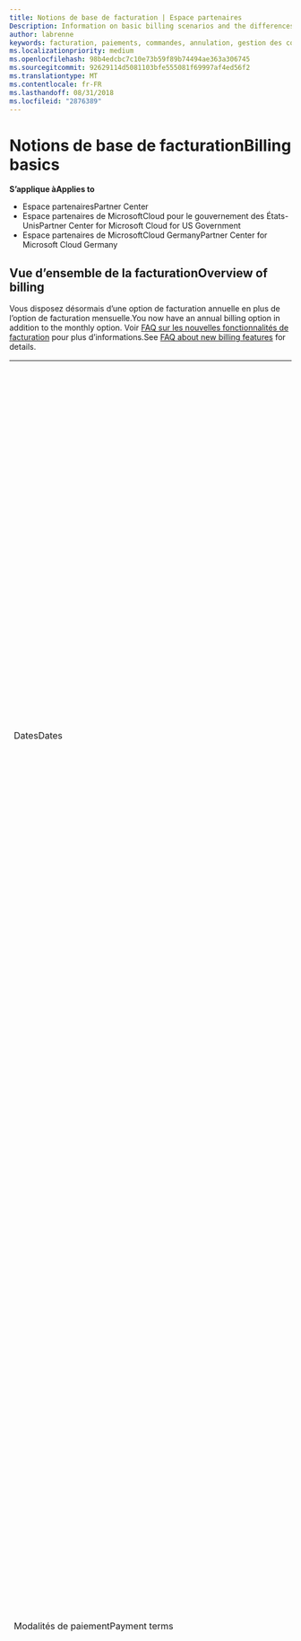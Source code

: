```yaml
---
title: Notions de base de facturation | Espace partenaires
Description: Information on basic billing scenarios and the differences between license-based and usage-based billing
author: labrenne
keywords: facturation, paiements, commandes, annulation, gestion des commandes, absence de paiement, fraude, mauvaise utilisation, taxes, exonérations fiscales, fichiers de rapprochement, fichier de rapprochement
ms.localizationpriority: medium
ms.openlocfilehash: 98b4edcbc7c10e73b59f89b74494ae363a306745
ms.sourcegitcommit: 92629114d5081103bfe555081f69997af4ed56f2
ms.translationtype: MT
ms.contentlocale: fr-FR
ms.lasthandoff: 08/31/2018
ms.locfileid: "2876389"
---
```

# <a name="billing-basics"></a><span data-ttu-id="06851-103">Notions de base de facturation</span><span class="sxs-lookup"><span data-stu-id="06851-103">Billing basics</span></span>

**<span data-ttu-id="06851-104">S’applique à</span><span class="sxs-lookup"><span data-stu-id="06851-104">Applies to</span></span>**

-  <span data-ttu-id="06851-105">Espace partenaires</span><span class="sxs-lookup"><span data-stu-id="06851-105">Partner Center</span></span>
-  <span data-ttu-id="06851-106">Espace partenaires de MicrosoftCloud pour le gouvernement des États-Unis</span><span class="sxs-lookup"><span data-stu-id="06851-106">Partner Center for Microsoft Cloud for US Government</span></span>
-  <span data-ttu-id="06851-107">Espace partenaires de MicrosoftCloud Germany</span><span class="sxs-lookup"><span data-stu-id="06851-107">Partner Center for Microsoft Cloud Germany</span></span>

## <a name="overview-of-billing"></a><span data-ttu-id="06851-108">Vue d’ensemble de la facturation</span><span class="sxs-lookup"><span data-stu-id="06851-108">Overview of billing</span></span>
<span data-ttu-id="06851-109">Vous disposez désormais d’une option de facturation annuelle en plus de l’option de facturation mensuelle.</span><span class="sxs-lookup"><span data-stu-id="06851-109">You now have an annual billing option in addition to the monthly option.</span></span> <span data-ttu-id="06851-110">Voir [FAQ sur les nouvelles fonctionnalités de facturation](faq-about-new-billing-features.md) pour plus d’informations.</span><span class="sxs-lookup"><span data-stu-id="06851-110">See [FAQ about new billing features](faq-about-new-billing-features.md) for details.</span></span>

<table>
<colgroup>
<col width="50%" />
<col width="50%" />
</colgroup>
<tbody>
<tr class="odd">
<td><span data-ttu-id="06851-111">Dates</span><span class="sxs-lookup"><span data-stu-id="06851-111">Dates</span></span></td>
<td><ul>
<li><span data-ttu-id="06851-112">Votre date de facturation mensuelle correspond au jour du mois que vous avez sélectionné lors de l’inscription.</span><span class="sxs-lookup"><span data-stu-id="06851-112">Your monthly billing date is the day of the month you selected during enrollment.</span></span> <span data-ttu-id="06851-113">Microsoft envoie un e-mail de confirmation qui indique votre date de facturation.</span><span class="sxs-lookup"><span data-stu-id="06851-113">Microsoft will send a confirmation email that includes your billing date.</span></span></li>
<li><span data-ttu-id="06851-114">Vous pouvez accéder aux listes de prix un (1)mois à l’avance, puisqu’elles sont mises à jour tous les mois.</span><span class="sxs-lookup"><span data-stu-id="06851-114">You can find price lists one (1) month in advance, as they're updated monthly.</span></span> <span data-ttu-id="06851-115">Les prix basés sur les licences sont garantis pendant la durée de l’abonnement, généralement 12mois à compter de la date d’achat.</span><span class="sxs-lookup"><span data-stu-id="06851-115">License-based prices are guaranteed for the term of the subscription, usually 12 months from the purchase date.</span></span> <span data-ttu-id="06851-116">Les prix basés sur l’utilisation peuvent changer sur une base mensuelle.</span><span class="sxs-lookup"><span data-stu-id="06851-116">Usage-based prices can change on a monthly basis.</span></span> <span data-ttu-id="06851-117">Nous vous informerons 30 jours à l’avance de toute modification du prix par le biais de la publication de notre liste de prix du partenaire.</span><span class="sxs-lookup"><span data-stu-id="06851-117">We will provide 30 days’ notice for any price change through the publication of our Partner Price List.</span></span></li>
</ul></td>
</tr>
<tr class="even">
<td><span data-ttu-id="06851-118">Modalités de paiement</span><span class="sxs-lookup"><span data-stu-id="06851-118">Payment terms</span></span></td>
<td><ul>
<li><span data-ttu-id="06851-119">Modalités de paiement - 60&nbsp;jours net</span><span class="sxs-lookup"><span data-stu-id="06851-119">Payment terms - net 60 days.</span></span></li>
<li><span data-ttu-id="06851-120">Les paiements doivent être effectués à la date d’échéance de la facture (60&nbsp;jours après la date de la facturation), faute de quoi le compte sera en souffrance.</span><span class="sxs-lookup"><span data-stu-id="06851-120">Payments must be made by the invoice due date (60 days after the billing date), or the account will be delinquent.</span></span></li>
<li><span data-ttu-id="06851-121">Les comptes en souffrance sont passibles de suspension et/ou résiliation du programme Fournisseur de solutions Cloud.</span><span class="sxs-lookup"><span data-stu-id="06851-121">Delinquent accounts are subject to suspension and/or termination from the Cloud Solution Provider program.</span></span> <span data-ttu-id="06851-122">Les comptes suspendus ne peuvent pas créer de client ou de commande, demander une relation de revendeur, augmenter ou diminuer le nombre d’abonnements, commander des abonnements à des composants additionnels, ni convertir ou changer un abonnement. Ils sont limités à la gestion des clients, des abonnements et des ressources existants jusqu’à ce qu’ils soient de nouveau à jour.</span><span class="sxs-lookup"><span data-stu-id="06851-122">Suspended accounts can't create a new customer or order, request a reseller relationship, increase or decrease quantities of subscriptions, order add-on subscriptions, convert or transition a subscription and will be limited to managing existing customers, subscriptions and resources until the account is brought current.</span></span> <span data-ttu-id="06851-123">Les partenaires peuvent regagner l’intégralité des fonctionnalités de leurs comptes suspendus lorsqu’ils règlent leurs factures en retard de paiement.</span><span class="sxs-lookup"><span data-stu-id="06851-123">Partners can regain full functionality of their suspended accounts when they pay their outstanding bills.</span></span></li>
</ul></td>
</tr>
<tr class="odd">
<td><span data-ttu-id="06851-124">Règles de facturation</span><span class="sxs-lookup"><span data-stu-id="06851-124">Billing rules</span></span></td>
<td><ul>
<li><span data-ttu-id="06851-125">Vous recevez une facture chaque mois pour le programme Fournisseur de solutions Cloud.</span><span class="sxs-lookup"><span data-stu-id="06851-125">You will receive one invoice each month for the CSP program.</span></span></li>
<li><span data-ttu-id="06851-126">Les abonnements basés sur les licences sont facturés en fonction des licences achetées, et non des licences utilisées.</span><span class="sxs-lookup"><span data-stu-id="06851-126">License-based subscriptions are billed based on licenses purchased, not licenses used.</span></span></li>
<li><span data-ttu-id="06851-127">Les abonnements Azure (basés sur l’utilisation) sont facturés en fonction de barèmes basés sur la consommation.</span><span class="sxs-lookup"><span data-stu-id="06851-127">Azure (usage-based subscriptions) are billed according to metered rates, based on consumption.</span></span></li>
<li><span data-ttu-id="06851-128">Les prix sont garantis pour la durée de l’abonnement.</span><span class="sxs-lookup"><span data-stu-id="06851-128">Price is guaranteed through the term of the subscription.</span></span> <span data-ttu-id="06851-129">Les prix peuvent changer lors du renouvellement de l’abonnement.</span><span class="sxs-lookup"><span data-stu-id="06851-129">Prices may change at subscription renewal.</span></span></li>
</ul></td>
</tr>
<tr class="even">
<td><span data-ttu-id="06851-130">Disponibilité des factures</span><span class="sxs-lookup"><span data-stu-id="06851-130">Invoice availability</span></span></td>
<td><ul>
<li><span data-ttu-id="06851-131">Vous pouvez afficher et télécharger vos factures et vos fichiers de rapprochement à partir de la page Facturation du Tableau de bord du partenaire.</span><span class="sxs-lookup"><span data-stu-id="06851-131">You can view and download your invoices and reconciliation files from the Billing page in the Partner Dashboard.</span></span> <span data-ttu-id="06851-132">Notez que les factures mensuelles sont disponibles sur le Tableau de bord du partenaire dans les quatre (4) jours suivant la date de facturation sélectionnée.</span><span class="sxs-lookup"><span data-stu-id="06851-132">Note that monthly invoices are available on Partner Dashboard within four (4) days of your selected billing date.</span></span></li>
</ul></td>
</tr>
<tr class="odd">
<td><span data-ttu-id="06851-133">Ajustements/crédits/annulations</span><span class="sxs-lookup"><span data-stu-id="06851-133">Adjustments/Credits/Cancellations</span></span></td>
<td><ul>
<li><span data-ttu-id="06851-134">Vous verrez les ajustements et les crédits à terme échu sur votre prochaine facture une fois qu’ils auront été appliqués.</span><span class="sxs-lookup"><span data-stu-id="06851-134">You'll see adjustments and credits in arrears on your next billing invoice after the credit or adjustment is applied.</span></span></li>
</ul></td>
</tr>
<tr class="even">
<td><span data-ttu-id="06851-135">Taxe</span><span class="sxs-lookup"><span data-stu-id="06851-135">Tax</span></span></td>
<td><ul>
<li><span data-ttu-id="06851-136">Vous serez imposé en fonction de vos informations (et non de vos clients), car la relation de facturation s’établit entre vous et Microsoft.</span><span class="sxs-lookup"><span data-stu-id="06851-136">You will be taxed based on your details, (not your customers') as the billing relationship is between Microsoft and you.</span></span></li>
<li><span data-ttu-id="06851-137">Vous pouvez soumettre votre identifiant fiscal lors de l’activation ou via une demande de service.</span><span class="sxs-lookup"><span data-stu-id="06851-137">You can submit your tax ID during onboarding or via a service request.</span></span> <span data-ttu-id="06851-138">Les modifications seront prises en compte lors de votre prochain cycle de facturation.</span><span class="sxs-lookup"><span data-stu-id="06851-138">You'll see the changes reflected on your next billing cycle.</span></span></li>
<li><span data-ttu-id="06851-139">Pour la <strong>retenue à la source et l’exonération fiscale</strong>, vous devez envoyer la documentation fiscale via une demande de service.</span><span class="sxs-lookup"><span data-stu-id="06851-139">For <strong>withholding and sales tax exemption</strong>, you must submit tax documentation via a service request.</span></span> <span data-ttu-id="06851-140">Les modifications et les remboursements appropriés seront visibles dans votre prochain cycle de facturation.</span><span class="sxs-lookup"><span data-stu-id="06851-140">You'll see the changes and appropriate refunds on your next billing cycle.</span></span></li>
<li><span data-ttu-id="06851-141">Pour l’<strong>exonération de TVA</strong>, vous devez envoyer votre numéro de TVA (validé par Microsoft) via une demande de service.</span><span class="sxs-lookup"><span data-stu-id="06851-141">For <strong>value added tax (VAT) exemption</strong>, you must submit your VAT ID (validated by Microsoft) via a service request.</span></span> <span data-ttu-id="06851-142">Les modifications et les remboursements appropriés seront visibles dans votre prochain cycle de facturation.</span><span class="sxs-lookup"><span data-stu-id="06851-142">You'll see the changes and appropriate refunds on your next billing cycle.</span></span></li>
<li><span data-ttu-id="06851-143">Obtenez davantage d’informations fiscales auprès de votre bureau des impôts local ou de votre conseiller fiscal.</span><span class="sxs-lookup"><span data-stu-id="06851-143">Find further tax details from your local tax office or tax advisor.</span></span></li>
</ul></td>
</tr>
</tbody>
</table>

 

## <a name="license-based-billing"></a><span data-ttu-id="06851-144">Facturation basée sur la licence</span><span class="sxs-lookup"><span data-stu-id="06851-144">License-based billing</span></span>



<table>
<colgroup>
<col width="50%" />
<col width="50%" />
</colgroup>
<tbody>
<tr class="odd">
<td><span data-ttu-id="06851-145">Règles de facturation</span><span class="sxs-lookup"><span data-stu-id="06851-145">Billing rules</span></span></td>
<td><ul>
<li><span data-ttu-id="06851-146">Les abonnements sont annuels et automatiquement renouvelés.</span><span class="sxs-lookup"><span data-stu-id="06851-146">Subscriptions are annual and auto-renewed.</span></span></li>
<li><span data-ttu-id="06851-147">La facturation se décompose en 12&nbsp;paiements mensuels pour un abonnement annuel.</span><span class="sxs-lookup"><span data-stu-id="06851-147">Billing is in 12 monthly payments per annual subscription.</span></span></li>
<li><span data-ttu-id="06851-148">Les services basés sur les licences sont facturés de manière anticipée pour la prochaine période de facturation, en fonction du nombre de licences à la fin de la période de facturation précédente.</span><span class="sxs-lookup"><span data-stu-id="06851-148">You are billed in advance for the next billing period for license-based services, based on number of licenses at the end of the prior billing period.</span></span></li>
<li><span data-ttu-id="06851-149">Vous êtes facturé/crédité à terme échu pour toute modification du nombre de licences (calcul au prorata en fonction des jours de licences).</span><span class="sxs-lookup"><span data-stu-id="06851-149">You are billed/credited in arrears for any changes in the number of licenses(pro-rata calculation based on license-days).</span></span> <span data-ttu-id="06851-150">La formule suivante est utilisée pour le calcul au prorata: [ARRONDI((ARRONDI(Prix unitaire \* Quantité / Prorata du nombre de jours du mois, 2) \* Prorata du nombre de jours) / Quantité, 2) \* Quantité]</span><span class="sxs-lookup"><span data-stu-id="06851-150">Pro-rata calculation uses the following formula: [ROUND((ROUND(Unit Price \* Quantity / Number of days in pro-rated Month, 2) \* Number of pro-rated days) / Quantity, 2) \* Quantity]</span></span></li>
<li><span data-ttu-id="06851-151">Les paiements sont facturés pour les sièges vendus (pas pour les sièges approvisionnés).</span><span class="sxs-lookup"><span data-stu-id="06851-151">Payments are billed for seats sold (not seats provisioned).</span></span></li>
</ul></td>
</tr>
<tr class="even">
<td><span data-ttu-id="06851-152">Ajustements/crédits/annulations</span><span class="sxs-lookup"><span data-stu-id="06851-152">Adjustments/Credits/Cancellations</span></span></td>
<td><ul>
<li><span data-ttu-id="06851-153">Les frais de résiliation anticipée ne s’appliquent pas pour l’instant à l’annulation des services basés sur les licences.</span><span class="sxs-lookup"><span data-stu-id="06851-153">Early termination fees are currently not charged for the cancellation of license-based services.</span></span></li>
<li><span data-ttu-id="06851-154">Les crédits d’annulation pour les services basés sur les licences sont calculés au prorata du nombre de jours non utilisés pour les annulations en milieu de cycle (ainsi que pour la réduction du nombre de licences, conformément à la formule ci-dessus).</span><span class="sxs-lookup"><span data-stu-id="06851-154">Cancellation credits for licensed based services are pro-rated for unused days for mid-cycle cancellations (as well as license decreases per the formula above).</span></span></li>
</ul></td>
</tr>
</tbody>
</table>

 

## <a name="usage-based-billing"></a><span data-ttu-id="06851-155">Facturation basée sur l’utilisation</span><span class="sxs-lookup"><span data-stu-id="06851-155">Usage-based billing</span></span>


<span data-ttu-id="06851-156">Azure fonctionne sur le modèle du paiement à l’utilisation, dans lequel vous êtes facturé uniquement pour les services Azure utilisés.</span><span class="sxs-lookup"><span data-stu-id="06851-156">Azure operates in the "pay as you go" model, in which you are only billed for Azure services used.</span></span>

<table>
<colgroup>
<col width="50%" />
<col width="50%" />
</colgroup>
<tbody>
<tr class="odd">
<td><span data-ttu-id="06851-157">Règles de facturation</span><span class="sxs-lookup"><span data-stu-id="06851-157">Billing rules</span></span></td>
<td><ul>
<li><span data-ttu-id="06851-158">Les abonnements sont au mois et renouvelés automatiquement en fonction des barèmes des nouveaux services.</span><span class="sxs-lookup"><span data-stu-id="06851-158">Subscriptions are month-to-month and auto-renew at the new metered service rates.</span></span> <span data-ttu-id="06851-159">La facturation basée sur l’utilisation est mensuelle, à terme échu.</span><span class="sxs-lookup"><span data-stu-id="06851-159">Billing is monthly in arrears, based on usage.</span></span></li>
<li><span data-ttu-id="06851-160">Les barèmes des services peuvent changer au cours du cycle de facturation.</span><span class="sxs-lookup"><span data-stu-id="06851-160">Metered service rates can change within the invoice cycle.</span></span>
<ul>
<li><span data-ttu-id="06851-161">Augmentation de prix&nbsp;: préavis de 30&nbsp;jours.</span><span class="sxs-lookup"><span data-stu-id="06851-161">Price increases: 30 days notice is provided.</span></span></li>
<li><span data-ttu-id="06851-162">Réduction de prix&nbsp;: jour d’application de la modification.</span><span class="sxs-lookup"><span data-stu-id="06851-162">Price decreases: reflected day of change.</span></span></li>
<li><span data-ttu-id="06851-163">Les abonnements existants utilisent le taux en vigueur au début du cycle de facturation.</span><span class="sxs-lookup"><span data-stu-id="06851-163">Existing subscriptions use the rate in effect at the beginning of the bill cycle.</span></span></li>
<li><span data-ttu-id="06851-164">Les nouveaux abonnements (créés au cours du cycle de facturation) utilisent le taux en vigueur à la date de création.</span><span class="sxs-lookup"><span data-stu-id="06851-164">New subscriptions (created within bill cycle) use the rate in effect at the create date.</span></span></li>
</ul></li>
</ul></td>
</tr>
<tr class="even">
<td><span data-ttu-id="06851-165">Ajustements/Crédits/Annulations</span><span class="sxs-lookup"><span data-stu-id="06851-165">Adjustments/Credits/Cancellations</span></span></td>
<td><ul>
<li><span data-ttu-id="06851-166">Vous verrez les paiements ajustés sur votre prochaine facture mensuelle.</span><span class="sxs-lookup"><span data-stu-id="06851-166">You'll see payments with adjustments on your next monthly billing invoice.</span></span></li>
<li><span data-ttu-id="06851-167">Aucun frais de résiliation anticipée n’est appliqué pour l’instant pour l’annulation de services basés sur l’utilisation.</span><span class="sxs-lookup"><span data-stu-id="06851-167">Early termination fees are currently not charged for the cancellation of usage-based services.</span></span></li>
<li><span data-ttu-id="06851-168">Vous verrez des crédits de tout type, y compris les crédits&nbsp;SLA, sur votre prochaine facture mensuelle.</span><span class="sxs-lookup"><span data-stu-id="06851-168">You'll see credits of any type, including SLA credits, on your next monthly billing invoice.</span></span></li>
</ul></td>
</tr>
</tbody>
</table>

## <a name="one-time-billing"></a><span data-ttu-id="06851-169">Facturation ponctuelle</span><span class="sxs-lookup"><span data-stu-id="06851-169">One-time billing</span></span>

<span data-ttu-id="06851-170">Les partenaires du programme Fournisseur de solutions Cloud peuvent proposer à leurs clients des instances réservées sur des machines virtuelles Microsoft Azure.</span><span class="sxs-lookup"><span data-stu-id="06851-170">Partners in the Cloud Solution Provider program (CSP) can offer their customers reserved instances on Microsoft Azure virtual machines.</span></span> <span data-ttu-id="06851-171">Les clients peuvent réserver des machines virtuelles à l’avance: pour une période d'un ou de trois ans, et réaliser des économies conséquentes sur l’utilisation d’Azure.</span><span class="sxs-lookup"><span data-stu-id="06851-171">Customers can reserve virtual machines in advance – for one-year or three-year terms – and experience significant savings on Azure usage.</span></span>   

<span data-ttu-id="06851-172">Vos clients paient à l’avance le service Azure Reserved VM Instances.</span><span class="sxs-lookup"><span data-stu-id="06851-172">Your customers pay in advance for Azure Reserved VM Instances.</span></span> <span data-ttu-id="06851-173">Lorsque vous achetez des instances Azure Reserved VM Instances pour le compte d’un client, vous recevrez des factures et des fichiers de rapprochement pour ces frais ponctuels.</span><span class="sxs-lookup"><span data-stu-id="06851-173">When you buy Azure Reserved VM Instances on behalf of a customer, you’ll receive invoices and reconciliation files for these one-time charges.</span></span> 

>[!IMPORTANT]
><span data-ttu-id="06851-174">Si vous achetez Azure Reserved VM Instances pour un client dans un marché dont la devise est différente de la vôtre, la devise de facturation par défaut sera celle du marché du client, et non pas la vôtre.</span><span class="sxs-lookup"><span data-stu-id="06851-174">If you purchase Azure Reserved VM Instances for a customer in a market with a currency different from yours, the default billing currency is based on the customer’s market, not your location.</span></span> <span data-ttu-id="06851-175">Si vous avez des clients dans plusieurs pays, vous recevrez des factures et fichiers de rapprochement distincts pour chaque devise de facturation des clients, ce qui vous permettra de facturer vos clients dans la devise appropriée.</span><span class="sxs-lookup"><span data-stu-id="06851-175">If you have customers in multiple markets, you’ll receive separate invoices and reconciliation files for each currency customers need to be billed in, allowing you to invoice your customers in the appropriate currency.</span></span> 

<span data-ttu-id="06851-176">Pour accéder aux factures des frais ponctuels et aux fichiers de rapprochement associés, sélectionnez **Facturation** dans votre Tableau de bord des partenaires puis sélectionnez **Une fois**.</span><span class="sxs-lookup"><span data-stu-id="06851-176">To access one-time charge invoices and reconciliation files, select **Billing** from your Partner Dashboard and then select **One time**.</span></span> 

### <a name="manage-your-one-time-billing"></a><span data-ttu-id="06851-177">Gérer votre facturation de frais ponctuels</span><span class="sxs-lookup"><span data-stu-id="06851-177">Manage your one-time billing</span></span>

#### <a name="view-your-current-billing-status-invoices-and-recon-files"></a><span data-ttu-id="06851-178">Consultez le statut actuel de la facturation, des factures et des fichiers de rapprochement</span><span class="sxs-lookup"><span data-stu-id="06851-178">View your current billing status, invoices, and recon files</span></span>

1.  <span data-ttu-id="06851-179">Dans votre Tableau de bord des partenaires, sélectionnez **Facturation**, puis **Une fois** pour afficher votre statut de facturation.</span><span class="sxs-lookup"><span data-stu-id="06851-179">In your Partner Dashboard, select **Billing** and then **One time** to view your billing status.</span></span> 
2.  <span data-ttu-id="06851-180">Sélectionnez une facture ou un fichier de rapprochement pour afficher des informations plus détaillées.</span><span class="sxs-lookup"><span data-stu-id="06851-180">Select an invoice or recon file to view more detailed information.</span></span> 

#### <a name="view-a-customers-order-history"></a><span data-ttu-id="06851-181">Afficher l’historique des commandes d’un client</span><span class="sxs-lookup"><span data-stu-id="06851-181">View a customer’s order history</span></span>

1.  <span data-ttu-id="06851-182">Sélectionnez **Clients** dans votre menu Tableau de bord.</span><span class="sxs-lookup"><span data-stu-id="06851-182">Select **Customers** from your dashboard menu.</span></span>
2.  <span data-ttu-id="06851-183">Sur votre page **Clients**, recherchez le client dont vous souhaitez afficher l’historique de commandes, puis sélectionnez la flèche allant vers le bas pour développer son dossier.</span><span class="sxs-lookup"><span data-stu-id="06851-183">On your **Customers** page, find the customer whose order history you want to view and then select the down arrow to expand the customer’s record.</span></span> 
3.  <span data-ttu-id="06851-184">Sélectionnez **Afficher les commandes** pour afficher l’historique des commandes.</span><span class="sxs-lookup"><span data-stu-id="06851-184">Select **View orders** to display the order history.</span></span>

#### <a name="download-a-credit-note"></a><span data-ttu-id="06851-185">Télécharger une note de crédit</span><span class="sxs-lookup"><span data-stu-id="06851-185">Download a credit note</span></span>

<span data-ttu-id="06851-186">Dans le cas où vous exercer un crédit complet (facture Void) et une refacturation, nous vous donnerons une note de crédit pour annuler la facture d’origine et également un document complet.</span><span class="sxs-lookup"><span data-stu-id="06851-186">In the event that you exercise a full credit (Void Invoice) and rebill, we’ll give you a credit note to cancel out the original invoice, and also a full new document.</span></span> <span data-ttu-id="06851-187">Vous pouvez demander une crédit/refacturation pour les raisons suivantes:</span><span class="sxs-lookup"><span data-stu-id="06851-187">You can request a credit/rebill for the following reasons:</span></span>
-   <span data-ttu-id="06851-188">Corrections d’ordre adresse ou d’achat</span><span class="sxs-lookup"><span data-stu-id="06851-188">Address or purchase order corrections</span></span>
-   <span data-ttu-id="06851-189">Facture générée et ensuite un crédit d’impôt a été appliqué.</span><span class="sxs-lookup"><span data-stu-id="06851-189">Invoice generated and then a tax refund was applied.</span></span> <span data-ttu-id="06851-190">Vous pouvez demander une crédit/refacturation pour obtenir le crédit d’impôt extrait revenir à la facture d’origine.</span><span class="sxs-lookup"><span data-stu-id="06851-190">You can request a credit/rebill to get the tax refund pulled back into the original invoice.</span></span> <span data-ttu-id="06851-191">Cela est également vrai pour les remboursements, comme vous pouvez demander une crédit/refacturation de la facture d’origine, puis tirer dans un remboursement.</span><span class="sxs-lookup"><span data-stu-id="06851-191">This is also true for refunds, as you can request a credit/rebill of the original invoice and then pull in a refund.</span></span>
